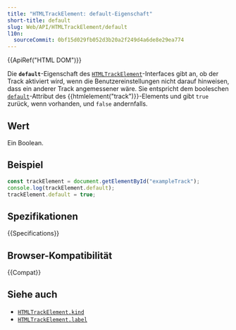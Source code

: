 ```yaml
---
title: "HTMLTrackElement: default-Eigenschaft"
short-title: default
slug: Web/API/HTMLTrackElement/default
l10n:
  sourceCommit: 0bf15d029fb052d3b20a2f249d4a6de8e29ea774
---
```


{{ApiRef("HTML DOM")}}

Die **`default`**-Eigenschaft des [`HTMLTrackElement`](/de/docs/Web/API/HTMLTrackElement)-Interfaces gibt an, ob der Track aktiviert wird, wenn die Benutzereinstellungen nicht darauf hinweisen, dass ein anderer Track angemessener wäre. Sie entspricht dem booleschen [`default`](/de/docs/Web/HTML/Element/track#default)-Attribut des {{htmlelement("track")}}-Elements und gibt `true` zurück, wenn vorhanden, und `false` andernfalls.

## Wert

Ein Boolean.

## Beispiel

```js
const trackElement = document.getElementById("exampleTrack");
console.log(trackElement.default);
trackElement.default = true;
```

## Spezifikationen

{{Specifications}}

## Browser-Kompatibilität

{{Compat}}

## Siehe auch

- [`HTMLTrackElement.kind`](/de/docs/Web/API/HTMLTrackElement/kind)
- [`HTMLTrackElement.label`](/de/docs/Web/API/HTMLTrackElement/label)
